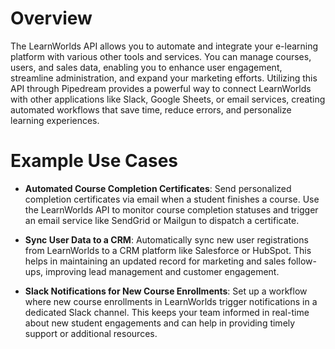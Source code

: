 # Overview

The LearnWorlds API allows you to automate and integrate your e-learning platform with various other tools and services. You can manage courses, users, and sales data, enabling you to enhance user engagement, streamline administration, and expand your marketing efforts. Utilizing this API through Pipedream provides a powerful way to connect LearnWorlds with other applications like Slack, Google Sheets, or email services, creating automated workflows that save time, reduce errors, and personalize learning experiences.

# Example Use Cases

- **Automated Course Completion Certificates**: Send personalized completion certificates via email when a student finishes a course. Use the LearnWorlds API to monitor course completion statuses and trigger an email service like SendGrid or Mailgun to dispatch a certificate.

- **Sync User Data to a CRM**: Automatically sync new user registrations from LearnWorlds to a CRM platform like Salesforce or HubSpot. This helps in maintaining an updated record for marketing and sales follow-ups, improving lead management and customer engagement.

- **Slack Notifications for New Course Enrollments**: Set up a workflow where new course enrollments in LearnWorlds trigger notifications in a dedicated Slack channel. This keeps your team informed in real-time about new student engagements and can help in providing timely support or additional resources.
